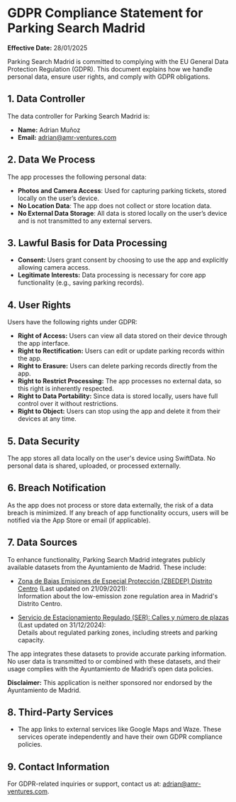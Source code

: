 # GDPR Compliance Statement for Parking Search Madrid

**Effective Date:** 28/01/2025  

Parking Search Madrid is committed to complying with the EU General Data Protection Regulation (GDPR). This document explains how we handle personal data, ensure user rights, and comply with GDPR obligations.

## 1. **Data Controller**
The data controller for Parking Search Madrid is:
- **Name:** Adrian Muñoz  
- **Email:** adrian@amr-ventures.com  

## 2. **Data We Process**
The app processes the following personal data:
- **Photos and Camera Access**: Used for capturing parking tickets, stored locally on the user’s device.  
- **No Location Data**: The app does not collect or store location data.  
- **No External Data Storage**: All data is stored locally on the user’s device and is not transmitted to any external servers.

## 3. **Lawful Basis for Data Processing**
- **Consent:** Users grant consent by choosing to use the app and explicitly allowing camera access.  
- **Legitimate Interests:** Data processing is necessary for core app functionality (e.g., saving parking records).

## 4. **User Rights**
Users have the following rights under GDPR:
- **Right of Access:** Users can view all data stored on their device through the app interface.  
- **Right to Rectification:** Users can edit or update parking records within the app.  
- **Right to Erasure:** Users can delete parking records directly from the app.  
- **Right to Restrict Processing:** The app processes no external data, so this right is inherently respected.  
- **Right to Data Portability:** Since data is stored locally, users have full control over it without restrictions.  
- **Right to Object:** Users can stop using the app and delete it from their devices at any time.

## 5. **Data Security**
The app stores all data locally on the user's device using SwiftData. No personal data is shared, uploaded, or processed externally.  

## 6. **Breach Notification**
As the app does not process or store data externally, the risk of a data breach is minimized. If any breach of app functionality occurs, users will be notified via the App Store or email (if applicable).

## 7. Data Sources
To enhance functionality, Parking Search Madrid integrates publicly available datasets from the Ayuntamiento de Madrid. These include:

- [Zona de Bajas Emisiones de Especial Protección (ZBEDEP) Distrito Centro](https://servpub.madrid.es/IDEAM_WBGEOPORTAL/dataset.iam?id=ab7bf756-1234-488f-9395-f2b37baeaebc) (Last updated on 21/09/2021):  
  Information about the low-emission zone regulation area in Madrid's Distrito Centro.

- [Servicio de Estacionamiento Regulado (SER): Calles y número de plazas](https://datos.madrid.es/portal/site/egob/menuitem.c05c1f754a33a9fbe4b2e4b284f1a5a0/?vgnextoid=4973b0dd4a872510VgnVCM1000000b205a0aRCRD&vgnextchannel=374512b9ace9f310VgnVCM100000171f5a0aRCRD&vgnextfmt=default) (Last updated on 31/12/2024):  
  Details about regulated parking zones, including streets and parking capacity.

The app integrates these datasets to provide accurate parking information. No user data is transmitted to or combined with these datasets, and their usage complies with the Ayuntamiento de Madrid’s open data policies.

**Disclaimer:** This application is neither sponsored nor endorsed by the Ayuntamiento de Madrid.

## 8. **Third-Party Services**
- The app links to external services like Google Maps and Waze. These services operate independently and have their own GDPR compliance policies.

## 9. **Contact Information**
For GDPR-related inquiries or support, contact us at: adrian@amr-ventures.com.